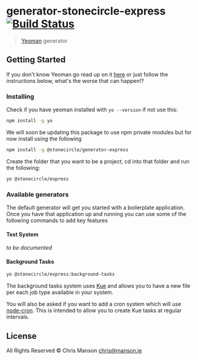 # generator-stonecircle-express [![Build Status](https://magnum.travis-ci.org/mansona/generator-stonecircle-express.png?branch=master)](https://travis-ci.org/mansona/generator-stonecircle-express)

> [Yeoman](http://yeoman.io) generator


## Getting Started

If you don't know Yeoman go read up on it [here](http://yeoman.io/) or just follow the instructions below, what's the worse that can happen!?


### Installing

Check if you have yeoman installed with `yo --version` if not use this:

```bash
npm install -g yo
```

We will soon be updating this package to use npm private modules but for now install using the following

```bash
npm install -g @stonecircle/generator-express
```

Create the folder that you want to be a project, cd into that folder and run the following:

```bash
yo @stonecircle/express
```

### Available generators

The default generator will get you started with a boilerplate application. Once you have that application up and running you can use some of the following commands to add key features

#### Test System

*to be documented*

#### Background Tasks

```bash
yo @stonecircle/express:background-tasks
```

The background tasks system uses [Kue](https://github.com/Automattic/kue) and allows you to have a new file per each job type available in your system.

You will also be asked if you want to add a cron system which will use [node-cron](https://github.com/kelektiv/node-cron). This is intended to allow you to create Kue tasks at regular intervals.

## License

All Rights Reserved © Chris Manson <chris@manson.ie>
